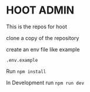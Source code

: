 # HOOT ADMIN 
This is the repos for hoot

clone a copy of the repository

create an env file like example
```
.env.example
```

Run ```npm install ```

In Development run
```npm run dev```


